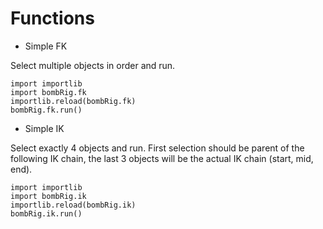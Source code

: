 # Functions

- Simple FK

Select multiple objects in order and run.
```
import importlib
import bombRig.fk
importlib.reload(bombRig.fk)
bombRig.fk.run()
```

- Simple IK

Select exactly 4 objects and run. First selection should be parent of the following IK chain, the last 3 objects will be the actual IK chain (start, mid, end).
```
import importlib
import bombRig.ik
importlib.reload(bombRig.ik)
bombRig.ik.run()
```
